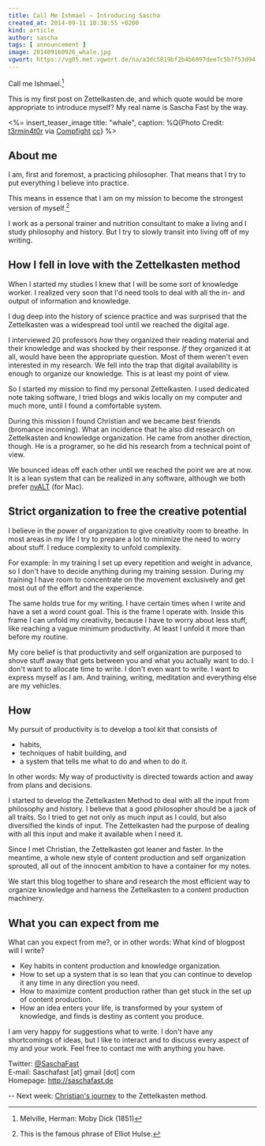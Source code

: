 ```yaml
---
title: Call Me Ishmael – Introducing Sascha
created_at: 2014-09-11 10:38:55 +0200
kind: article
author: sascha
tags: [ announcement ]
image: 201409160926_whale.jpg
vgwort: https://vg05.met.vgwort.de/na/a3dc5819bf2b4b6097dee7c5b7f53d94
---
```


Call me Ishmael.[^mobydick] 

  [^mobydick]: Melville, Herman: Moby Dick (1851)

This is my first post on Zettelkasten.de, and which quote would be more appropriate to introduce myself? My real name is Sascha Fast by the way.

<%= insert_teaser_image title: "whale", caption: %Q{Photo Credit: <a href="https://www.flickr.com/photos/46888841@N00/4382241341/">t3rmin4t0r</a> via <a href="http://compfight.com">Compfight</a> <a href="https://creativecommons.org/licenses/by/2.0/">cc</a>} %>


## About me

I am, first and foremost, a practicing philosopher. That means that I try to put everything I believe into practice. 

This means in essence that I am on my mission to become the strongest version of myself.[^elliothulse]

  [^elliothulse]: This is the famous phrase of Elliot Hulse. 

I work as a personal trainer and nutrition consultant to make a living and I study philosophy and history. But I try to slowly transit into living off of my writing. 

## How I fell in love with the Zettelkasten method

When I started my studies I knew that I will be some sort of knowledge worker. I realized very soon that I'd need tools to deal with all the in- and output of information and knowledge.

I dug deep into the history of science practice and was surprised that the Zettelkasten was a widespread tool until we reached the digital age. 

I interviewed 20 professors *how* they organized their reading material and their knowledge and was shocked by their response. *If* they organized it at all, would have been the appropriate question. Most of them weren't even interested in my research. We fell into the trap that digital availability is enough to organize our knowledge. This is at least my point of view.

So I started my mission to find my personal Zettelkasten. I used dedicated note taking software, I tried blogs and wikis locally on my computer and much more, until I found a comfortable system.

During this mission I found Christian and we became best friends (bromance incoming). What an incidence that he also did research on Zettelkasten and knowledge organization. He came from another direction, though. He is a programer, so he did his research from a technical point of view. 

We bounced ideas off each other until we reached the point we are at now. It is a lean system that can be realized in any software, although we both prefer [nvALT][nvalt] (for Mac). 

[nvalt]: http://brettterpstra.com/projects/nvalt/

## Strict organization to free the creative potential

I believe in the power of organization to give creativity room to breathe. In most areas in my life I try to prepare a lot to minimize the need to worry about stuff. I reduce complexity to unfold complexity. 

For example: In my training I set up every repetition and weight in advance, so I don't have to decide anything during my training session. During my training I have room to concentrate on the movement exclusively and get most out of the effort and the experience.

The same holds true for my writing. I have certain times when I write and have a set a word count goal. This is the frame I operate with. Inside this frame I can unfold my creativity, because I have to worry about less stuff, like reaching a vague minimum productivity. At least I unfold it more than before my routine.

My core belief is that productivity and self organization are purposed to shove stuff away that gets between you and what you actually want to do. I don't want to allocate time to write. I don't even want to write. I want to express myself as I am. And training, writing, meditation and everything else are my vehicles.

## How

My pursuit of productivity is to develop a tool kit that consists of

- habits,
- techniques of habit building, and
- a system that tells me what to do and when to do it.

In other words: My way of productivity is directed towards action and away from plans and decisions.

I started to develop the Zettelkasten Method to deal with all the input from philosophy and history. I believe that a good philosopher should be a jack of all traits. So I tried to get not only as much input as I could, but also diversified the kinds of input. The Zettelkasten had the purpose of dealing with all this input and make it available when I need it. 

Since I met Christian, the Zettelkasten got leaner and faster. In the meantime, a whole new style of content production and self organization sprouted, all out of the innocent ambition to have a container for my notes. 

We start this blog together to share and research the most efficient way to organize knowledge and harness the Zettelkasten to a content production machinery. 

## What you can expect from me

What can you expect from me?, or in other words: What kind of blogpost will I write?

- Key habits in content production and knowledge organization.
- How to set up a system that is so lean that you can continue to develop it any time in any direction you need.
- How to maximize content production rather than get stuck in the set up of content production.
- How an idea enters your life, is transformed by your system of knowledge, and finds is destiny as content you produce.

I am very happy for suggestions what to write. I don't have any shortcomings of ideas, but I like to interact and to discuss every aspect of my and your work. Feel free to contact me with anything you have.

Twitter: [@SaschaFast](http://twitter.com/saschafast)  
E-mail: Saschafast [at] gmail [dot] com  
Homepage: <http://saschafast.de>

-- Next week: [Christian's journey](/posts/introducing-christian/) to the Zettelkasten method.
